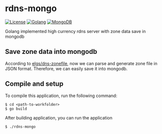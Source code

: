 # rdns-mongo

[![License](https://img.shields.io/badge/license-MIT-blue.svg?maxAge=2592000)](https://opensource.org/licenses/MIT)
[![Golang](https://img.shields.io/badge/Go-v1.15-blue?maxAge=2592000)](https://golang.org/)
[![MongoDB](https://img.shields.io/badge/MongoDB-4.4-green?maxAge=2592000)](https://docs.mongodb.com/manual/)

Golang implemented high currency rdns server with zone data save in mongodb

## Save zone data into mongodb
According to [elgs/dns-zonefile](https://github.com/elgs/dns-zonefile), now we can parse and generate zone file in JSON format.
Therefore, we can easily save it into mongodb.

## Compile and setup
To compile this application, run the following command:
```
$ cd <path-to-workfolder>
$ go build
```

After building application, you can run the application
```
$ ./rdns-mongo
```
